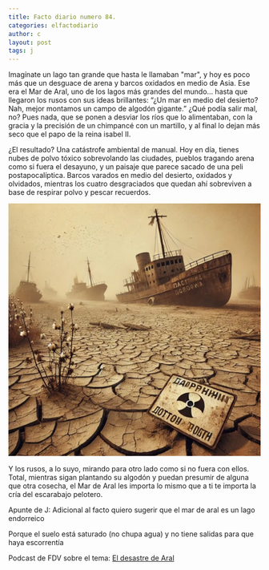 ```yaml
---
title: Facto diario numero 84.
categories: elfactodiario
author: c
layout: post
tags: j
---
```

Imagínate un lago tan grande que hasta le llamaban "mar", y hoy es poco más que un desguace de arena y barcos oxidados en medio de Asia. Ese era el Mar de Aral, uno de los lagos más grandes del mundo... hasta que llegaron los rusos con sus ideas brillantes: “¿Un mar en medio del desierto? Nah, mejor montamos un campo de algodón gigante.” ¿Qué podía salir mal, no? Pues nada, que se ponen a desviar los ríos que lo alimentaban, con la gracia y la precisión de un chimpancé con un martillo, y al final lo dejan más seco que el papo de la reina isabel II.

¿El resultado? Una catástrofe ambiental de manual. Hoy en día, tienes nubes de polvo tóxico sobrevolando las ciudades, pueblos tragando arena como si fuera el desayuno, y un paisaje que parece sacado de una peli postapocalíptica. Barcos varados en medio del desierto, oxidados y olvidados, mientras los cuatro desgraciados que quedan ahí sobreviven a base de respirar polvo y pescar recuerdos.

![Several rusted ships stranded on dry, cracked earth where water once covered the Aral Sea, surrounded by a barren desert landscape under a pale sky, evoking a sense of abandonment and environmental loss](/assets/2025_07_27_09_51_33_untitled-1.webp)

Y los rusos, a lo suyo, mirando para otro lado como si no fuera con ellos. Total, mientras sigan plantando su algodón y puedan presumir de alguna que otra cosecha, el Mar de Aral les importa lo mismo que a ti te importa la cría del escarabajo pelotero.

Apunte de J:
Adicional al facto quiero sugerir que el mar de aral es un lago endorreico

Porque el suelo está saturado (no chupa agua) y no tiene salidas para que haya escorrentía

Podcast de FDV sobre el tema: [El desastre de Aral](https://diazvillanueva.com/el-desastre-de-aral/)
